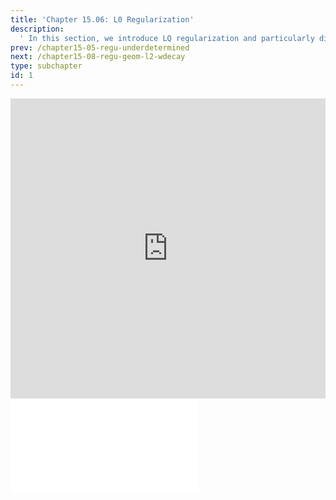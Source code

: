 ```yaml
---
title: 'Chapter 15.06: L0 Regularization'
description:
  ' In this section, we introduce LQ regularization and particularly discuss L0 regularization. '
prev: /chapter15-05-regu-underdetermined
next: /chapter15-08-regu-geom-l2-wdecay
type: subchapter
id: 1
---
```



<!-- Hier jetzt die neuen Links einpflegen -->


<exercise id="1" title="Video Lecture">
<iframe width="100%" height="480" src="https://www.youtube.com/embed/gw6yLFoQzdQ" frameborder="0" allow="accelerometer; autoplay; encrypted-media; gyroscope; picture-in-picture" allowfullscreen></iframe>
</exercise>

<exercise id="2" title="Slides">
<object data="pdfs/15/slides-regu-l0.pdf" type="application/pdf" style="width:100%;height:480px">
    <embed src="pdfs/15/slides-regu-l0.pdf" type="application/pdf" />
</object>
</exercise>


